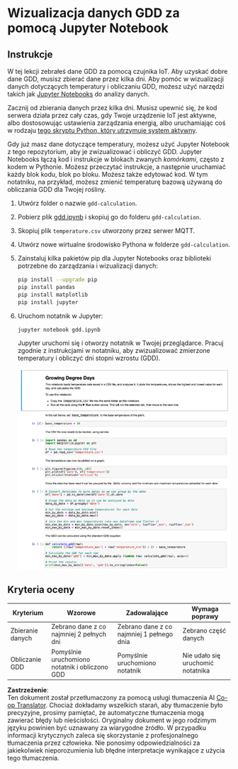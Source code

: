 <!--
CO_OP_TRANSLATOR_METADATA:
{
  "original_hash": "1e21b012c6685f8bf73e0e76cdca3347",
  "translation_date": "2025-08-26T06:42:40+00:00",
  "source_file": "2-farm/lessons/1-predict-plant-growth/assignment.md",
  "language_code": "pl"
}
-->
# Wizualizacja danych GDD za pomocą Jupyter Notebook

## Instrukcje

W tej lekcji zebrałeś dane GDD za pomocą czujnika IoT. Aby uzyskać dobre dane GDD, musisz zbierać dane przez kilka dni. Aby pomóc w wizualizacji danych dotyczących temperatury i obliczaniu GDD, możesz użyć narzędzi takich jak [Jupyter Notebooks](https://jupyter.org) do analizy danych.

Zacznij od zbierania danych przez kilka dni. Musisz upewnić się, że kod serwera działa przez cały czas, gdy Twoje urządzenie IoT jest aktywne, albo dostosowując ustawienia zarządzania energią, albo uruchamiając coś w rodzaju [tego skryptu Python, który utrzymuje system aktywny](https://github.com/jaqsparow/keep-system-active).

Gdy już masz dane dotyczące temperatury, możesz użyć Jupyter Notebook z tego repozytorium, aby je zwizualizować i obliczyć GDD. Jupyter Notebooks łączą kod i instrukcje w blokach zwanych *komórkami*, często z kodem w Pythonie. Możesz przeczytać instrukcje, a następnie uruchamiać każdy blok kodu, blok po bloku. Możesz także edytować kod. W tym notatniku, na przykład, możesz zmienić temperaturę bazową używaną do obliczania GDD dla Twojej rośliny.

1. Utwórz folder o nazwie `gdd-calculation`.

1. Pobierz plik [gdd.ipynb](../../../../../2-farm/lessons/1-predict-plant-growth/code-notebook/gdd.ipynb) i skopiuj go do folderu `gdd-calculation`.

1. Skopiuj plik `temperature.csv` utworzony przez serwer MQTT.

1. Utwórz nowe wirtualne środowisko Pythona w folderze `gdd-calculation`.

1. Zainstaluj kilka pakietów pip dla Jupyter Notebooks oraz biblioteki potrzebne do zarządzania i wizualizacji danych:

    ```sh
    pip install --upgrade pip
    pip install pandas
    pip install matplotlib
    pip install jupyter
    ```

1. Uruchom notatnik w Jupyter:

    ```sh
    jupyter notebook gdd.ipynb
    ```

    Jupyter uruchomi się i otworzy notatnik w Twojej przeglądarce. Pracuj zgodnie z instrukcjami w notatniku, aby zwizualizować zmierzone temperatury i obliczyć dni stopni wzrostu (GDD).

    ![Notatnik Jupyter](../../../../../translated_images/gdd-jupyter-notebook.c5b52cf21094f158a61f47f455490fd95f1729777ff90861a4521820bf354cdc.pl.png)

## Kryteria oceny

| Kryterium | Wzorowe | Zadowalające | Wymaga poprawy |
| --------- | -------- | ------------ | -------------- |
| Zbieranie danych | Zebrano dane z co najmniej 2 pełnych dni | Zebrano dane z co najmniej 1 pełnego dnia | Zebrano część danych |
| Obliczanie GDD | Pomyślnie uruchomiono notatnik i obliczono GDD | Pomyślnie uruchomiono notatnik | Nie udało się uruchomić notatnika |

**Zastrzeżenie**:  
Ten dokument został przetłumaczony za pomocą usługi tłumaczenia AI [Co-op Translator](https://github.com/Azure/co-op-translator). Chociaż dokładamy wszelkich starań, aby tłumaczenie było precyzyjne, prosimy pamiętać, że automatyczne tłumaczenia mogą zawierać błędy lub nieścisłości. Oryginalny dokument w jego rodzimym języku powinien być uznawany za wiarygodne źródło. W przypadku informacji krytycznych zaleca się skorzystanie z profesjonalnego tłumaczenia przez człowieka. Nie ponosimy odpowiedzialności za jakiekolwiek nieporozumienia lub błędne interpretacje wynikające z użycia tego tłumaczenia.